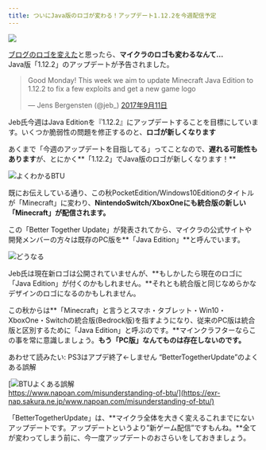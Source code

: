 ```yaml
---
title: ついにJava版のロゴが変わる！アップデート1.12.2を今週配信予定
---
```


![](https://www.napoan.com/wp-content/uploads/2017/09/2fd1dd78239f5018fce28422a2cdc73e_pefveh.jfif)

[ブログのロゴを変えた](https://www.napoan.com/super-ugly-new-logo/)と思ったら、**マイクラのロゴも変わるなんて…**  
Java版「1.12.2」のアップデートが予告されました。

> Good Monday! This week we aim to update Minecraft Java Edition to 1.12.2 to fix a few exploits and get a new game logo
> 
> — Jens Bergensten (@jeb\_) [2017年9月11日](https://twitter.com/jeb_/status/907154754689802241)

Jeb氏今週はJava Editionを『1.12.2』にアップデートすることを目標にしています。いくつか脆弱性の問題を修正するのと、**ロゴが新しくなります**

あくまで「今週のアップデートを目指してる」ってことなので、**遅れる可能性もあります**が、とにかく**「1.12.2」でJava版のロゴが新しくなります！**

![よくわかるBTU](https://cdn-ak.f.st-hatena.com/images/fotolife/s/sasigume/20210208/20210208091112.png)

既にお伝えしている通り、この秋PocketEdition/Windows10Editionのタイトルが「Minecraft」に変わり、**NintendoSwitch/XboxOneにも統合版の新しい「Minecraft」が配信されます。**

この「Better Together Update」が発表されてから、マイクラの公式サイトや開発メンバーの方々は既存のPC版を**「Java Edition」**と呼んでいます。

![どうなる](https://cdn-ak.f.st-hatena.com/images/fotolife/s/sasigume/20210208/20210208105755.png)

Jeb氏は現在新ロゴは公開されていませんが、**もしかしたら現在のロゴに「Java Edition」が付くのかもしれません。**それとも統合版と同じなめらかなデザインのロゴになるのかもしれません。

この秋からは**「Minecraft」と言うとスマホ・タブレット・Win10・XboxOne・Switchの統合版(Bedrock版)を指すようになり、従来のPC版は統合版と区別するために「Java Edition」と呼ぶのです。**マインクラフターならこの事を常に意識しましょう。**もう「PC版」なんてものは存在しないのです。**

あわせて読みたい: PS3はアプデ終了←しません “BetterTogetherUpdate”のよくある誤解

[![BTUよくある誤解](https://cdn-ak.f.st-hatena.com/images/fotolife/s/sasigume/20210208/20210208122155.png)  
https://www.napoan.com/misunderstanding-of-btu/](https://exr-nap.sakura.ne.jp/www.napoan.com/misunderstanding-of-btu/)

「BetterTogetherUpdate」は、**マイクラ全体を大きく変えるこれまでにないアップデートです。アップデートというより”新ゲーム配信”ですもんね。**全てが変わってしまう前に、今一度アップデートのおさらいをしておきましょう。
